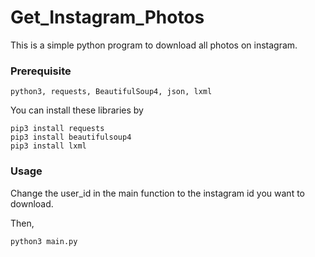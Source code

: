 # Get_Instagram_Photos

This is a simple python program to download all photos on instagram.

### Prerequisite

```
python3, requests, BeautifulSoup4, json, lxml
```

You can install these libraries by

```
pip3 install requests
pip3 install beautifulsoup4
pip3 install lxml
```

### Usage

Change the user_id in the main function to the instagram id you want to download.

Then,

```
python3 main.py
```

